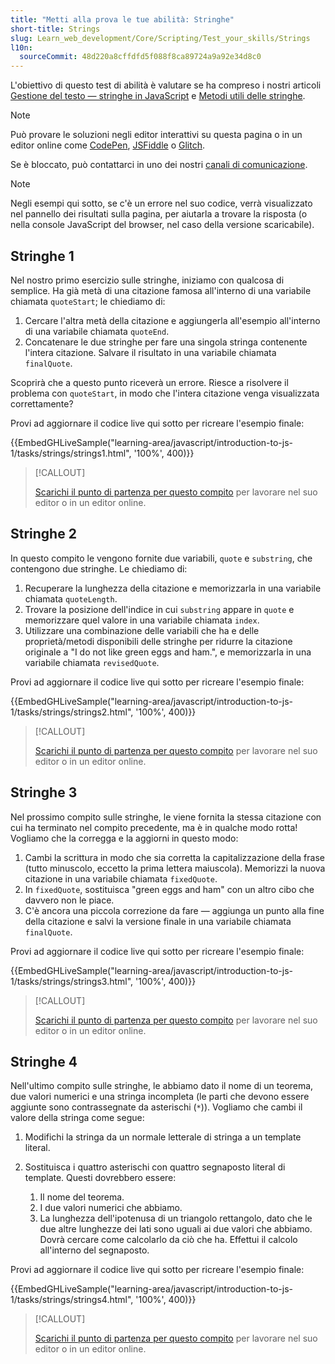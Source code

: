 ```yaml
---
title: "Metti alla prova le tue abilità: Stringhe"
short-title: Strings
slug: Learn_web_development/Core/Scripting/Test_your_skills/Strings
l10n:
  sourceCommit: 48d220a8cffdfd5f088f8ca89724a9a92e34d8c0
---
```


L'obiettivo di questo test di abilità è valutare se ha compreso i nostri articoli [Gestione del testo — stringhe in JavaScript](/it/docs/Learn_web_development/Core/Scripting/Strings) e [Metodi utili delle stringhe](/it/docs/Learn_web_development/Core/Scripting/Useful_string_methods).

> [!NOTE]
> Può provare le soluzioni negli editor interattivi su questa pagina o in un editor online come [CodePen](https://codepen.io/), [JSFiddle](https://jsfiddle.net/) o [Glitch](https://glitch.com/).
>
> Se è bloccato, può contattarci in uno dei nostri [canali di comunicazione](/it/docs/MDN/Community/Communication_channels).

> [!NOTE]
> Negli esempi qui sotto, se c'è un errore nel suo codice, verrà visualizzato nel pannello dei risultati sulla pagina, per aiutarla a trovare la risposta (o nella console JavaScript del browser, nel caso della versione scaricabile).

## Stringhe 1

Nel nostro primo esercizio sulle stringhe, iniziamo con qualcosa di semplice. Ha già metà di una citazione famosa all'interno di una variabile chiamata `quoteStart`; le chiediamo di:

1. Cercare l'altra metà della citazione e aggiungerla all'esempio all'interno di una variabile chiamata `quoteEnd`.
2. Concatenare le due stringhe per fare una singola stringa contenente l'intera citazione. Salvare il risultato in una variabile chiamata `finalQuote`.

Scoprirà che a questo punto riceverà un errore. Riesce a risolvere il problema con `quoteStart`, in modo che l'intera citazione venga visualizzata correttamente?

Provi ad aggiornare il codice live qui sotto per ricreare l'esempio finale:

{{EmbedGHLiveSample("learning-area/javascript/introduction-to-js-1/tasks/strings/strings1.html", '100%', 400)}}

> [!CALLOUT]
>
> [Scarichi il punto di partenza per questo compito](https://github.com/mdn/learning-area/blob/main/javascript/introduction-to-js-1/tasks/strings/strings1-download.html) per lavorare nel suo editor o in un editor online.

## Stringhe 2

In questo compito le vengono fornite due variabili, `quote` e `substring`, che contengono due stringhe. Le chiediamo di:

1. Recuperare la lunghezza della citazione e memorizzarla in una variabile chiamata `quoteLength`.
2. Trovare la posizione dell'indice in cui `substring` appare in `quote` e memorizzare quel valore in una variabile chiamata `index`.
3. Utilizzare una combinazione delle variabili che ha e delle proprietà/metodi disponibili delle stringhe per ridurre la citazione originale a "I do not like green eggs and ham.", e memorizzarla in una variabile chiamata `revisedQuote`.

Provi ad aggiornare il codice live qui sotto per ricreare l'esempio finale:

{{EmbedGHLiveSample("learning-area/javascript/introduction-to-js-1/tasks/strings/strings2.html", '100%', 400)}}

> [!CALLOUT]
>
> [Scarichi il punto di partenza per questo compito](https://github.com/mdn/learning-area/blob/main/javascript/introduction-to-js-1/tasks/strings/strings2-download.html) per lavorare nel suo editor o in un editor online.

## Stringhe 3

Nel prossimo compito sulle stringhe, le viene fornita la stessa citazione con cui ha terminato nel compito precedente, ma è in qualche modo rotta! Vogliamo che la corregga e la aggiorni in questo modo:

1. Cambi la scrittura in modo che sia corretta la capitalizzazione della frase (tutto minuscolo, eccetto la prima lettera maiuscola). Memorizzi la nuova citazione in una variabile chiamata `fixedQuote`.
2. In `fixedQuote`, sostituisca "green eggs and ham" con un altro cibo che davvero non le piace.
3. C'è ancora una piccola correzione da fare — aggiunga un punto alla fine della citazione e salvi la versione finale in una variabile chiamata `finalQuote`.

Provi ad aggiornare il codice live qui sotto per ricreare l'esempio finale:

{{EmbedGHLiveSample("learning-area/javascript/introduction-to-js-1/tasks/strings/strings3.html", '100%', 400)}}

> [!CALLOUT]
>
> [Scarichi il punto di partenza per questo compito](https://github.com/mdn/learning-area/blob/main/javascript/introduction-to-js-1/tasks/strings/strings3-download.html) per lavorare nel suo editor o in un editor online.

## Stringhe 4

Nell'ultimo compito sulle stringhe, le abbiamo dato il nome di un teorema, due valori numerici e una stringa incompleta (le parti che devono essere aggiunte sono contrassegnate da asterischi (`*`)). Vogliamo che cambi il valore della stringa come segue:

1. Modifichi la stringa da un normale letterale di stringa a un template literal.
2. Sostituisca i quattro asterischi con quattro segnaposto literal di template. Questi dovrebbero essere:

   1. Il nome del teorema.
   2. I due valori numerici che abbiamo.
   3. La lunghezza dell'ipotenusa di un triangolo rettangolo, dato che le due altre lunghezze dei lati sono uguali ai due valori che abbiamo. Dovrà cercare come calcolarlo da ciò che ha. Effettui il calcolo all'interno del segnaposto.

Provi ad aggiornare il codice live qui sotto per ricreare l'esempio finale:

{{EmbedGHLiveSample("learning-area/javascript/introduction-to-js-1/tasks/strings/strings4.html", '100%', 400)}}

> [!CALLOUT]
>
> [Scarichi il punto di partenza per questo compito](https://github.com/mdn/learning-area/blob/main/javascript/introduction-to-js-1/tasks/strings/strings4-download.html) per lavorare nel suo editor o in un editor online.

